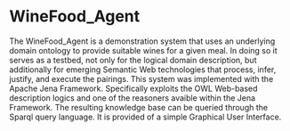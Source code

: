 # WineFood_Agent

The WineFood_Agent is a demonstration system that uses an underlying domain ontology to provide suitable wines for a given meal. 
In doing so it serves as a testbed, not only for the logical domain description, but additionally for emerging Semantic Web technologies that process, infer, justify, and execute the pairings. 
This system was implemented with the Apache Jena Framework.
Specifically exploits the OWL Web-based description logics and one of the reasoners avaible within the Jena Framework. 
The resulting knowledge base can be queried through the Sparql query language.
It is provided of a simple Graphical User Interface.

